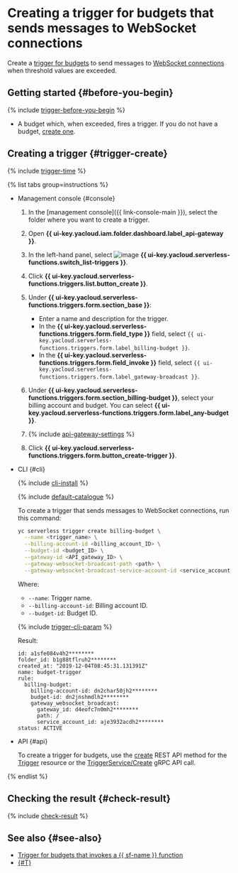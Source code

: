 # Creating a trigger for budgets that sends messages to WebSocket connections

Create a [trigger for budgets](../../concepts/trigger/budget-trigger.md) to send messages to [WebSocket connections](../../concepts/extensions/websocket.md) when threshold values are exceeded.

## Getting started {#before-you-begin}

{% include [trigger-before-you-begin](../../../_includes/api-gateway/trigger-before-you-begin.md) %}

* A budget which, when exceeded, fires a trigger. If you do not have a budget, [create one](../../../billing/operations/budgets.md).

## Creating a trigger {#trigger-create}

{% include [trigger-time](../../../_includes/functions/trigger-time.md) %}

{% list tabs group=instructions %}

- Management console {#console}

    1. In the [management console]({{ link-console-main }}), select the folder where you want to create a trigger.

    1. Open **{{ ui-key.yacloud.iam.folder.dashboard.label_api-gateway }}**.

    1. In the left-hand panel, select ![image](../../../_assets/console-icons/gear-play.svg) **{{ ui-key.yacloud.serverless-functions.switch_list-triggers }}**.

    1. Click **{{ ui-key.yacloud.serverless-functions.triggers.list.button_create }}**.

    1. Under **{{ ui-key.yacloud.serverless-functions.triggers.form.section_base }}**:

       * Enter a name and description for the trigger.
       * In the **{{ ui-key.yacloud.serverless-functions.triggers.form.field_type }}** field, select `{{ ui-key.yacloud.serverless-functions.triggers.form.label_billing-budget }}`.
       * In the **{{ ui-key.yacloud.serverless-functions.triggers.form.field_invoke }}** field, select `{{ ui-key.yacloud.serverless-functions.triggers.form.label_gateway-broadcast }}`.

    1. Under **{{ ui-key.yacloud.serverless-functions.triggers.form.section_billing-budget }}**, select your billing account and budget. You can select **{{ ui-key.yacloud.serverless-functions.triggers.form.label_any-budget }}**.

    1. {% include [api-gateway-settings](../../../_includes/api-gateway/api-gateway-settings.md) %}

    1. Click **{{ ui-key.yacloud.serverless-functions.triggers.form.button_create-trigger }}**.

- CLI {#cli}

    {% include [cli-install](../../../_includes/cli-install.md) %}

    {% include [default-catalogue](../../../_includes/default-catalogue.md) %}

  To create a trigger that sends messages to WebSocket connections, run this command:

    ```bash
    yc serverless trigger create billing-budget \
      --name <trigger_name> \
      --billing-account-id <billing_account_ID> \
      --budget-id <budget_ID> \
      --gateway-id <API_gateway_ID> \
      --gateway-websocket-broadcast-path <path> \
      --gateway-websocket-broadcast-service-account-id <service_account_ID>
    ```

    Where:

    * `--name`: Trigger name.
    * `--billing-account-id`: Billing account ID.
    * `--budget-id`: Budget ID.

    {% include [trigger-cli-param](../../../_includes/api-gateway/trigger-cli-param.md) %}

    Result:

    ```text
    id: a1sfe084v4h2********
    folder_id: b1g88tflruh2********
    created_at: "2019-12-04T08:45:31.131391Z"
    name: budget-trigger
    rule:
      billing-budget:
        billing-account-id: dn2char50jh2********
        budget-id: dn2jnshmdlh2********
        gateway_websocket_broadcast:
          gateway_id: d4eofc7n0mh2********
          path: /
          service_account_id: aje3932acdh2********
    status: ACTIVE
    ```

- API {#api}

  To create a trigger for budgets, use the [create](../../triggers/api-ref/Trigger/create.md) REST API method for the [Trigger](../../triggers/api-ref/Trigger/index.md) resource or the [TriggerService/Create](../../triggers/api-ref/grpc/Trigger/create.md) gRPC API call.

{% endlist %}

## Checking the result {#check-result}

{% include [check-result](../../../_includes/api-gateway/check-result.md) %}

## See also {#see-also}

* [Trigger for budgets that invokes a {{ sf-name }} function](../../../functions/operations/trigger/budget-trigger-create.md)
* [{#T}](../../../serverless-containers/operations/budget-trigger-create.md)
